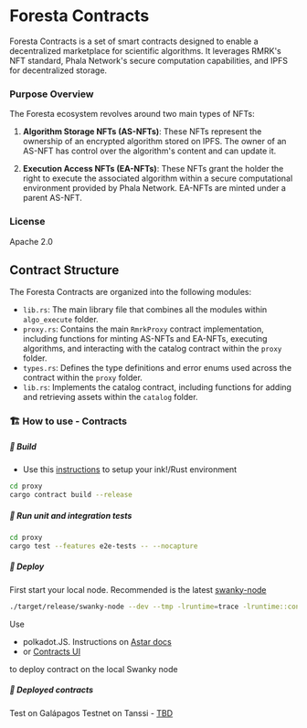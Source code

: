 # Foresta Contracts

Foresta Contracts is a set of smart contracts designed to enable a decentralized marketplace for scientific algorithms. It leverages RMRK's NFT standard, Phala Network's secure computation capabilities, and IPFS for decentralized storage.

### Purpose Overview
The Foresta ecosystem revolves around two main types of NFTs:

1. **Algorithm Storage NFTs (AS-NFTs)**: These NFTs represent the ownership of an encrypted algorithm stored on IPFS. The owner of an AS-NFT has control over the algorithm's content and can update it.

2. **Execution Access NFTs (EA-NFTs)**: These NFTs grant the holder the right to execute the associated algorithm within a secure computational environment provided by Phala Network. EA-NFTs are minted under a parent AS-NFT.

### License
Apache 2.0

## Contract Structure

The Foresta Contracts are organized into the following modules:

- `lib.rs`: The main library file that combines all the modules within `algo_execute` folder.
- `proxy.rs`: Contains the main `RmrkProxy` contract implementation, including functions for minting AS-NFTs and EA-NFTs, executing algorithms, and interacting with the catalog contract within the `proxy` folder.
- `types.rs`: Defines the type definitions and error enums used across the contract within the `proxy` folder.
- `lib.rs`: Implements the catalog contract, including functions for adding and retrieving assets  within the `catalog` folder.


### 🏗️ How to use - Contracts
##### 💫 Build
- Use this [instructions](https://use.ink/getting-started/setup) to setup your ink!/Rust environment

```sh
cd proxy
cargo contract build --release
```

##### 💫 Run unit and integration tests

```sh
cd proxy
cargo test --features e2e-tests -- --nocapture
```
##### 💫 Deploy
First start your local node. Recommended is the latest [swanky-node](https://github.com/AstarNetwork/swanky-node/releases)
```sh
./target/release/swanky-node --dev --tmp -lruntime=trace -lruntime::contracts=debug -lerror
```
Use
- polkadot.JS. Instructions on [Astar docs](https://docs.astar.network/docs/build/wasm/tooling/polkadotjs)
- or [Contracts UI](https://contracts-ui.substrate.io/)

to deploy contract on the local Swanky node

##### 💫 Deployed contracts
Test on Galápagos Testnet on Tanssi - [TBD](https:////TBD)
